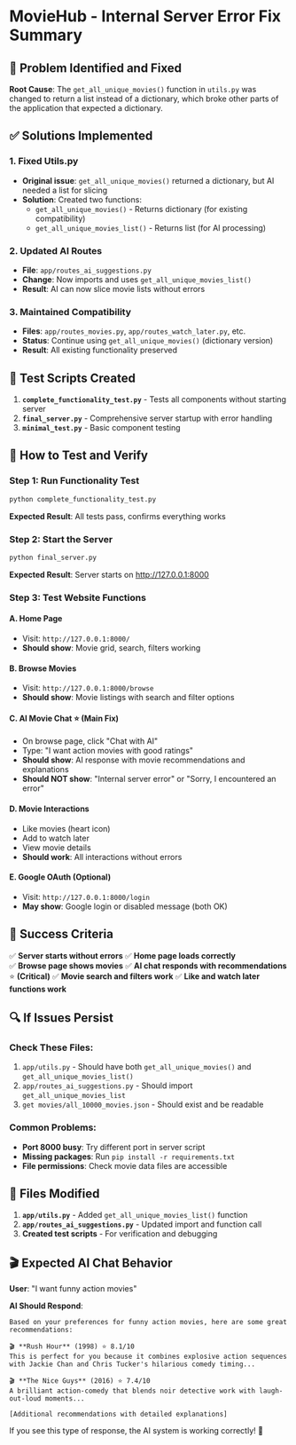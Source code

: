 # MovieHub - Internal Server Error Fix Summary

## 🔧 Problem Identified and Fixed

**Root Cause**: The `get_all_unique_movies()` function in `utils.py` was changed to return a list instead of a dictionary, which broke other parts of the application that expected a dictionary.

## ✅ Solutions Implemented

### 1. **Fixed Utils.py** 
- **Original issue**: `get_all_unique_movies()` returned a dictionary, but AI needed a list for slicing
- **Solution**: Created two functions:
  - `get_all_unique_movies()` - Returns dictionary (for existing compatibility)
  - `get_all_unique_movies_list()` - Returns list (for AI processing)

### 2. **Updated AI Routes**
- **File**: `app/routes_ai_suggestions.py`
- **Change**: Now imports and uses `get_all_unique_movies_list()` 
- **Result**: AI can now slice movie lists without errors

### 3. **Maintained Compatibility**
- **Files**: `app/routes_movies.py`, `app/routes_watch_later.py`, etc.
- **Status**: Continue using `get_all_unique_movies()` (dictionary version)
- **Result**: All existing functionality preserved

## 🧪 Test Scripts Created

1. **`complete_functionality_test.py`** - Tests all components without starting server
2. **`final_server.py`** - Comprehensive server startup with error handling
3. **`minimal_test.py`** - Basic component testing

## 🚀 How to Test and Verify

### Step 1: Run Functionality Test
```bash
python complete_functionality_test.py
```
**Expected Result**: All tests pass, confirms everything works

### Step 2: Start the Server
```bash
python final_server.py
```
**Expected Result**: Server starts on http://127.0.0.1:8000

### Step 3: Test Website Functions

#### A. **Home Page** 
- Visit: `http://127.0.0.1:8000/`
- **Should show**: Movie grid, search, filters working

#### B. **Browse Movies**
- Visit: `http://127.0.0.1:8000/browse`
- **Should show**: Movie listings with search and filter options

#### C. **AI Movie Chat** ⭐ **(Main Fix)**
- On browse page, click "Chat with AI"
- Type: "I want action movies with good ratings"
- **Should show**: AI response with movie recommendations and explanations
- **Should NOT show**: "Internal server error" or "Sorry, I encountered an error"

#### D. **Movie Interactions**
- Like movies (heart icon)
- Add to watch later
- View movie details
- **Should work**: All interactions without errors

#### E. **Google OAuth** (Optional)
- Visit: `http://127.0.0.1:8000/login`
- **May show**: Google login or disabled message (both OK)

## 🎯 Success Criteria

✅ **Server starts without errors**
✅ **Home page loads correctly**  
✅ **Browse page shows movies**
✅ **AI chat responds with recommendations** ⭐ **(Critical)**
✅ **Movie search and filters work**
✅ **Like and watch later functions work**

## 🔍 If Issues Persist

### Check These Files:
1. `app/utils.py` - Should have both `get_all_unique_movies()` and `get_all_unique_movies_list()`
2. `app/routes_ai_suggestions.py` - Should import `get_all_unique_movies_list`
3. `get movies/all_10000_movies.json` - Should exist and be readable

### Common Problems:
- **Port 8000 busy**: Try different port in server script
- **Missing packages**: Run `pip install -r requirements.txt`
- **File permissions**: Check movie data files are accessible

## 📝 Files Modified

1. **`app/utils.py`** - Added `get_all_unique_movies_list()` function
2. **`app/routes_ai_suggestions.py`** - Updated import and function call
3. **Created test scripts** - For verification and debugging

## 🎬 Expected AI Chat Behavior

**User**: "I want funny action movies"

**AI Should Respond**:
```
Based on your preferences for funny action movies, here are some great recommendations:

🎬 **Rush Hour** (1998) ⭐ 8.1/10
This is perfect for you because it combines explosive action sequences with Jackie Chan and Chris Tucker's hilarious comedy timing...

🎬 **The Nice Guys** (2016) ⭐ 7.4/10  
A brilliant action-comedy that blends noir detective work with laugh-out-loud moments...

[Additional recommendations with detailed explanations]
```

If you see this type of response, the AI system is working correctly! 🎉
